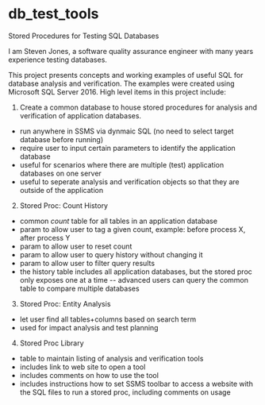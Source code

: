 # db_test_tools
Stored Procedures for Testing SQL Databases

I am Steven Jones, a software quality assurance engineer with many years experience testing databases.

This project presents concepts and working examples of useful SQL for database analysis and verification. 
The examples were created using Microsoft SQL Server 2016. High level items in this project include:

1. Create a common database to house stored procedures for analysis and verification of application databases.
  - run anywhere in SSMS via dynmaic SQL (no need to select target database before running)
  - require user to input certain parameters to identify the application database
  - useful for scenarios where there are multiple (test) application databases on one server
  - useful to seperate analysis and verification objects so that they are outside of the application
2. Stored Proc: Count History
  - common *count* table for all tables in an application database
  - param to allow user to tag a given count, example: before process X, after process Y
  - param to allow user to reset count
  - param to allow user to query history without changing it
  - param to allow user to filter query results
  - the history table includes all application databases, but the stored proc only exposes one at a time
    -- advanced users can query the common table to compare multiple databases
3. Stored Proc: Entity Analysis
  - let user find all tables+columns based on search term
  - used for impact analysis and test planning
4. Stored Proc Library
  - table to maintain listing of analysis and verification tools
  - includes link to web site to open a tool
  - includes comments on how to use the tool
  - includes instructions how to set SSMS toolbar to access a website with the SQL files to run a stored proc, including comments on usage

  

